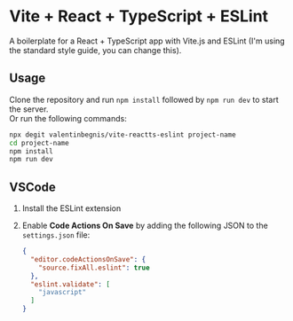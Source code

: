 # Vite + React + TypeScript + ESLint  

A boilerplate for a React + TypeScript app with Vite.js and ESLint (I'm using the standard style guide, you can change this).

## Usage  

Clone the repository and run `npm install` followed by `npm run dev` to start the server.  
Or run the following commands:  

```bash 
npx degit valentinbegnis/vite-reactts-eslint project-name  
cd project-name  
npm install
npm run dev
```

## VSCode  

1. Install the ESLint extension  
2. Enable **Code Actions On Save** by adding the following JSON to the `settings.json` file:  

    ```JSON
    {
      "editor.codeActionsOnSave": {
        "source.fixAll.eslint": true
      },
      "eslint.validate": [
        "javascript"
      ]
    }
    ```
